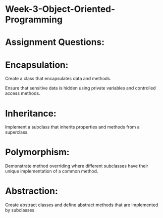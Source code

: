 # Week-3-Object-Oriented-Programming

# Assignment Questions:

# Encapsulation:

Create a class that encapsulates data and methods.

Ensure that sensitive data is hidden using private variables and controlled access methods.

# Inheritance:

Implement a subclass that inherits properties and methods from a superclass.

# Polymorphism:

Demonstrate method overriding where different subclasses have their unique implementation of a common method.

# Abstraction:

Create abstract classes and define abstract methods that are implemented by subclasses.